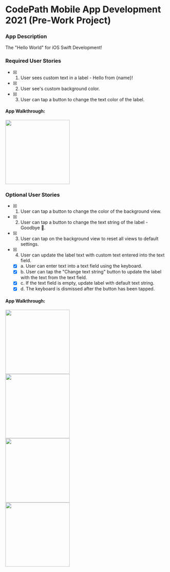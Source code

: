 # CodePath Mobile App Development 2021 (Pre-Work Project)

### App Description
The "Hello World" for iOS Swift Development!

### Required User Stories
- [x] 1. User sees custom text in a label - Hello from {name}!
- [x] 2. User see's custom background color.
- [x] 3. User can tap a button to change the text color of the label.

#### App Walkthrough:
<img src="http://g.recordit.co/glznMHBHV0.gif" width=200><br>

### Optional User Stories
- [x] 1. User can tap a button to change the color of the background view.
- [x] 2. User can tap a button to change the text string of the label - Goodbye 👋.
- [x] 3. User can tap on the background view to reset all views to default settings.
- [x] 4. User can update the label text with custom text entered into the text field.
   - [x] a. User can enter text into a text field using the keyboard.
   - [x] b. User can tap the "Change text string" button to update the label with the text from the text field.
   - [x] c. If the text field is empty, update label with default text string.
   - [x] d. The keyboard is dismissed after the button has been tapped.
   
#### App Walkthrough:
<img src="http://g.recordit.co/mbvb7dtvOD.gif" width=200><br>
<img src="http://g.recordit.co/Plk0fmRCLl.gif" width=200><br>
<img src="http://g.recordit.co/dQHcy8pIrA.gif" width=200><br>
<img src="http://g.recordit.co/XG7IJWPvuc.gif" width=200><br>

